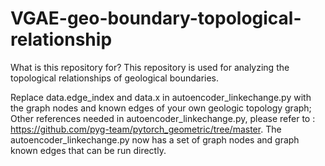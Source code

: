 # VGAE-geo-boundary-topological-relationship
What is this repository for?
This repository is used for analyzing the topological relationships of geological boundaries.

 

Replace data.edge_index and data.x in autoencoder_linkechange.py with the graph nodes and known edges of your own geologic topology graph;
Other references needed in autoencoder_linkechange.py, please refer to : https://github.com/pyg-team/pytorch_geometric/tree/master.
The autoencoder_linkechange.py now has a set of graph nodes and graph known edges that can be run directly.
